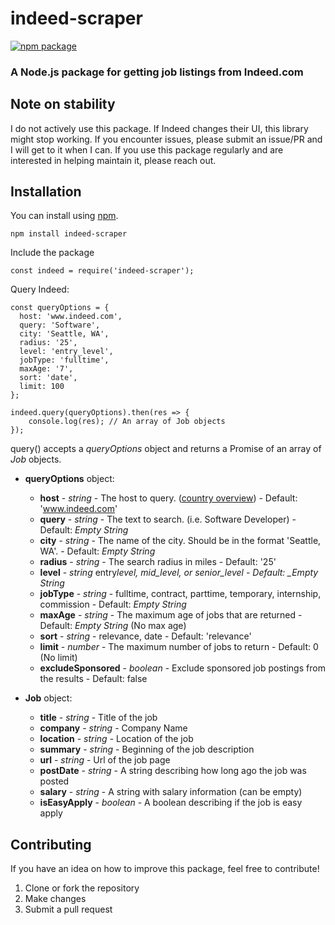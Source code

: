 # indeed-scraper

[![npm package](https://nodei.co/npm/indeed-scraper.png?downloads=true&downloadRank=true&stars=true)](https://nodei.co/npm/indeed-scraper/)

### A Node.js package for getting job listings from Indeed.com

## Note on stability

I do not actively use this package. If Indeed changes their UI, this library might stop working. If you encounter issues, please submit an issue/PR and I will get to it when I can. If you use this package regularly and are interested in helping maintain it, please reach out.

## Installation

You can install using [npm](https://www.npmjs.com/package/indeed-scraper).

```
npm install indeed-scraper
```

Include the package

```
const indeed = require('indeed-scraper');
```

Query Indeed:

```
const queryOptions = {
  host: 'www.indeed.com',
  query: 'Software',
  city: 'Seattle, WA',
  radius: '25',
  level: 'entry_level',
  jobType: 'fulltime',
  maxAge: '7',
  sort: 'date',
  limit: 100
};

indeed.query(queryOptions).then(res => {
	console.log(res); // An array of Job objects
});
```

query() accepts a _queryOptions_ object and returns a Promise of an array of _Job_ objects.

- **queryOptions** object:

  - **host** - _string_ - The host to query. ([country overview](https://www.indeed.com/worldwide)) - Default: 'www.indeed.com'
  - **query** - _string_ - The text to search. (i.e. Software Developer) - Default: _Empty String_
  - **city** - _string_ - The name of the city. Should be in the format 'Seattle, WA'. - Default: _Empty String_
  - **radius** - _string_ - The search radius in miles - Default: '25'
  - **level** - _string_ entry*level, mid_level, or senior_level - Default: \_Empty String*
  - **jobType** - _string_ - fulltime, contract, parttime, temporary, internship, commission - Default: _Empty String_
  - **maxAge** - _string_ - The maximum age of jobs that are returned - Default: _Empty String_ (No max age)
  - **sort** - _string_ - relevance, date - Default: 'relevance'
  - **limit** - _number_ - The maximum number of jobs to return - Default: 0 (No limit)
  - **excludeSponsored** - _boolean_ - Exclude sponsored job postings from the results - Default: false

- **Job** object:
  - **title** - _string_ - Title of the job
  - **company** - _string_ - Company Name
  - **location** - _string_ - Location of the job
  - **summary** - _string_ - Beginning of the job description
  - **url** - _string_ - Url of the job page
  - **postDate** - _string_ - A string describing how long ago the job was posted
  - **salary** - _string_ - A string with salary information (can be empty)
  - **isEasyApply** - _boolean_ - A boolean describing if the job is easy apply

## Contributing

If you have an idea on how to improve this package, feel free to contribute!

1. Clone or fork the repository
2. Make changes
3. Submit a pull request
